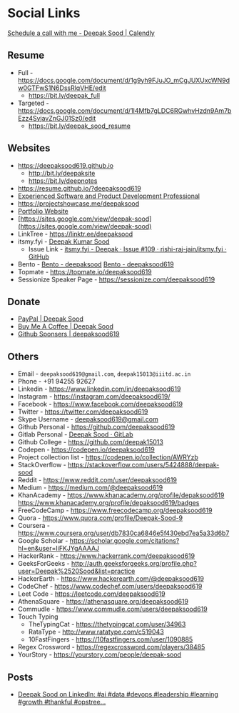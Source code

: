 # Social Links

[Schedule a call with me - Deepak Sood | Calendly](https://calendly.com/deepaksood619/deepak)

## Resume

- Full - https://docs.google.com/document/d/1g9yh9FJuJO_mCgJUXUxcWN9dw0GTFwS1N6DssRlqVHE/edit
    - https://bit.ly/deepak_full
- Targeted - https://docs.google.com/document/d/1l4Mfb7gLDC6RGwhvHzdn9Am7bEzz4SyjavZnGJ01Sz0/edit
    - https://bit.ly/deepak_sood_resume

## Websites

- https://deepaksood619.github.io
    - http://bit.ly/deepaksite
    - https://bit.ly/deepnotes
- https://resume.github.io/?deepaksood619
- [Experienced Software and Product Development Professional](https://deepaksood.framer.ai/)
- https://projectshowcase.me/deepaksood
- [Portfolio Website](https://deepaksood619-e5c24.web.app)
- [https://sites.google.com/view/deepak-sood](https://sites.google.com/view/deepak-sood)
- LinkTree - https://linktr.ee/deepaksood
- itsmy.fyi - [Deepak Kumar Sood](https://itsmy.fyi/me/deepak)
    - Issue Link - [itsmy.fyi - Deepak · Issue #109 · rishi-raj-jain/itsmy.fyi · GitHub](https://github.com/rishi-raj-jain/itsmy.fyi/issues/109)
- Bento - [Bento - deepaksood](https://bento.me/deepaksood) [Bento - deepaksood619](https://bento.me/deepaksood619)
- Topmate - https://topmate.io/deepaksood619
- Sessionize Speaker Page - https://sessionize.com/deepaksood619

## Donate

- [PayPal | Deepak Sood](https://paypal.me/deepaksood619)
- [Buy Me A Coffee | Deepak Sood](https://www.buymeacoffee.com/deepaksood619)
- [Github Sponsers | deepaksood619](https://github.com/sponsors/deepaksood619)

## Others

- Email - `deepaksood619@gmail.com`, `deepak15013@iiitd.ac.in`
- Phone - +91 94255 92627
- Linkedin - https://www.linkedin.com/in/deepaksood619
- Instagram - https://instagram.com/deepaksood619/
- Facebook - https://www.facebook.com/deepaksood619
- Twitter - https://twitter.com/deepaksood619
- Skype Username - deepaksood619@gmail.com
- Github Personal - https://github.com/deepaksood619
- Gitlab Personal - [Deepak Sood · GitLab](https://gitlab.com/deepaksood619)
- Github College - https://github.com/deepak15013
- Codepen - https://codepen.io/deepaksood619
- Project collection list - https://codepen.io/collection/AWRYzb
- StackOverflow - https://stackoverflow.com/users/5424888/deepak-sood
- Reddit - https://www.reddit.com/user/deepaksood619
- Medium - https://medium.com/@deepaksood619
- KhanAcademy - https://www.khanacademy.org/profile/depaksood619  https://www.khanacademy.org/profile/depaksood619/badges
- FreeCodeCamp - https://www.freecodecamp.org/deepaksood619
- Quora - https://www.quora.com/profile/Deepak-Sood-9
- Coursera - https://www.coursera.org/user/db7830ca6846e5f430ebd7ea5a33d6b7
- Google Scholar - https://scholar.google.com/citations?hl=en&user=IiFKJYgAAAAJ
- HackerRank - https://www.hackerrank.com/deepaksood619
- GeeksForGeeks - http://auth.geeksforgeeks.org/profile.php?user=Deepak%2520Sood&list=practice
- HackerEarth - https://www.hackerearth.com/@deepaksood619
- CodeChef - https://www.codechef.com/users/deepaksood619
- Leet Code - https://leetcode.com/deepaksood619
- AthenaSquare - https://athenasquare.org/deepaksood619
- Commudle - https://www.commudle.com/users/deepaksood619
- Touch Typing
    - TheTypingCat - https://thetypingcat.com/user/34963
    - RataType - http://www.ratatype.com/c519043
    - 10FastFingers - https://10fastfingers.com/user/1090885
- Regex Crossword - https://regexcrossword.com/players/38485
- YourStory - https://yourstory.com/people/deepak-sood

## Posts

- [Deepak Sood on LinkedIn: #ai #data #devops #leadership #learning #growth #thankful #opstree…](https://www.linkedin.com/posts/deepaksood619_ai-data-devops-activity-7275592636168597509-nfyQ?utm_source=share&utm_medium=member_desktop)
